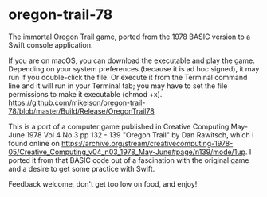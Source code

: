 # oregon-trail-78
The immortal Oregon Trail game, ported from the 1978 BASIC version to a Swift console application.

If you are on macOS, you can download the executable and play the game. Depending on your system preferences (because it is ad hoc signed), it may run if you double-click the file. Or execute it from the Terminal command line and it will run in your Terminal tab; you may have to set the file permissions to make it executable (chmod +x).
https://github.com/mikelson/oregon-trail-78/blob/master/Build/Release/OregonTrail78

This is a port of a computer game published in Creative Computing May-June 1978 Vol 4 No 3 pp 132 - 139 "Oregon Trail" by Dan Rawitsch,
which I found online on https://archive.org/stream/creativecomputing-1978-05/Creative_Computing_v04_n03_1978_May-June#page/n139/mode/1up.
I ported it from that BASIC code out of a fascination with the original game and a desire to get some practice with Swift.

Feedback welcome, don't get too low on food, and enjoy!
